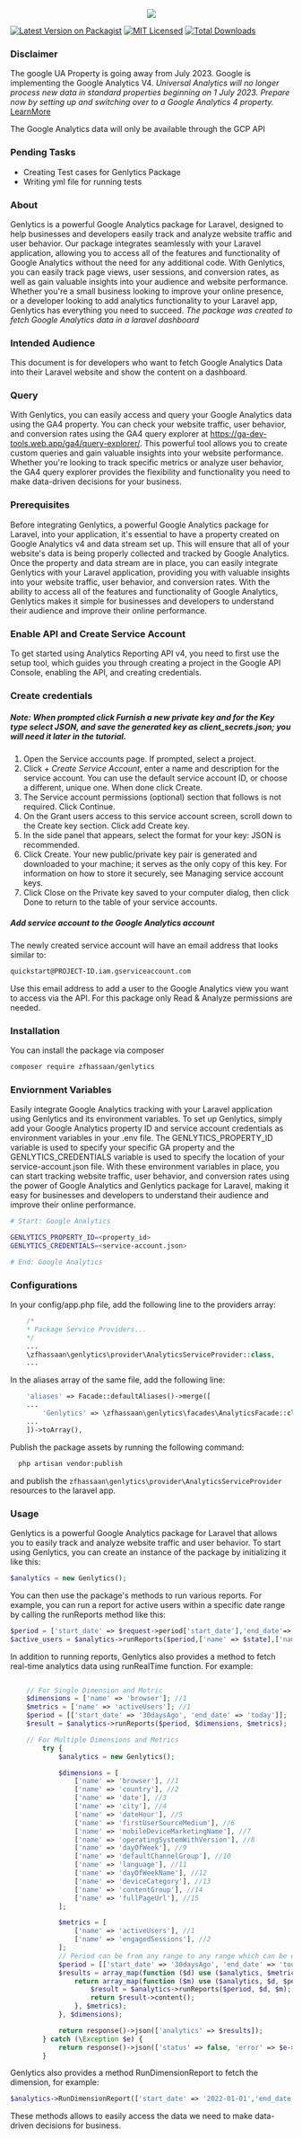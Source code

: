 <!--suppress ALL -->
<p align="center">
    <img align="center" class="img-fluid" src="banner.jpeg"/>
  <!-- <h3 align="center">Payfast</h3> -->
</p>

[![Latest Version on Packagist](https://img.shields.io/packagist/v/zfhassaan/genlytics.svg?style=flat-square)](https://packagist.org/packages/zfhassaan/genlytics)
[![MIT Licensed](https://img.shields.io/badge/license-MIT-brightgreen.svg?style=flat-square)](LICENSE)
[![Total Downloads](https://img.shields.io/packagist/dt/zfhassaan/genlytics.svg?style=flat-square)](https://packagist.org/packages/zfhassaan/genlytics)


### Disclaimer 
The google UA Property is going away from July 2023. Google is implementing the Google Analytics V4. 
_Universal Analytics will no longer process new data in standard properties beginning on 1 July 2023. 
Prepare now by setting up and switching over to a Google Analytics 4 property._
[LearnMore](https://support.google.com/analytics/answer/11583528?hl=en-GB&authuser=0)

The Google Analytics data will only be available through the GCP API 

### Pending Tasks
- Creating Test cases for Genlytics Package 
- Writing yml file for running tests

### About

Genlytics is a powerful Google Analytics package for Laravel, designed to help businesses and developers easily track and analyze website traffic and user behavior. Our package integrates seamlessly with your Laravel application, allowing you to access all of the features and functionality of Google Analytics without the need for any additional code. With Genlytics, you can easily track page views, user sessions, and conversion rates, as well as gain valuable insights into your audience and website performance. Whether you're a small business looking to improve your online presence, or a developer looking to add analytics functionality to your Laravel app, Genlytics has everything you need to succeed. _The package was created to fetch Google Analytics data in a laravel dashboard_

### Intended Audience
This document is for developers who want to fetch Google Analytics Data into their Laravel website and
show the content on a dashboard.

### Query 
With Genlytics, you can easily access and query your Google Analytics data using the GA4 property. 
You can check your website traffic, user behavior, and conversion rates using the GA4 query explorer 
at https://ga-dev-tools.web.app/ga4/query-explorer/. This powerful tool allows you to create custom 
queries and gain valuable insights into your website performance. Whether you're looking to track 
specific metrics or analyze user behavior, the GA4 query explorer provides the flexibility and functionality
you need to make data-driven decisions for your business.

### Prerequisites
Before integrating Genlytics, a powerful Google Analytics package for Laravel, into your application, it's essential to have a property created on Google Analytics v4 and data stream set up. This will ensure that all of your website's data is being properly collected and tracked by Google Analytics. Once the property and data stream are in place, you can easily integrate Genlytics with your Laravel application, providing you with valuable insights into your website traffic, user behavior, and conversion rates. With the ability to access all of the features and functionality of Google Analytics, Genlytics makes it simple for businesses and developers to understand their audience and improve their online performance.

### Enable API and Create Service Account

To get started using Analytics Reporting API v4, you need to first use the setup tool, which guides you through creating a project in the Google API Console, enabling the API, and creating credentials.

### Create credentials
##### Note: When prompted click Furnish a new private key and for the Key type select JSON, and save the generated key as client_secrets.json; you will need it later in the tutorial.

1. Open the Service accounts page. If prompted, select a project.
2. Click _+ Create Service Account_, enter a name and description for the service account. You can use the default service account ID, or choose a different, unique one. When done click Create.
3. The Service account permissions (optional) section that follows is not required. Click Continue.
4. On the Grant users access to this service account screen, scroll down to the Create key section. Click add Create key.
5. In the side panel that appears, select the format for your key: JSON is recommended.
6. Click Create. Your new public/private key pair is generated and downloaded to your machine; it serves as the only copy of this key. For information on how to store it securely, see Managing service account keys.
7. Click Close on the Private key saved to your computer dialog, then click Done to return to the table of your service accounts.

##### Add service account to the Google Analytics account
The newly created service account will have an email address that looks similar to:
```bash
quickstart@PROJECT-ID.iam.gserviceaccount.com
```
Use this email address to add a user to the Google Analytics view you want to access via the API. For this package only Read & Analyze permissions are needed.


### Installation
You can install the package via composer
```bash
composer require zfhassaan/genlytics
```

### Enviornment Variables
Easily integrate Google Analytics tracking with your Laravel application using Genlytics and its environment variables. To set up Genlytics, simply add your Google Analytics property ID and service account credentials as environment variables in your .env file. The GENLYTICS_PROPERTY_ID variable is used to specify your specific GA property and the GENLYTICS_CREDENTIALS variable is used to specify the location of your service-account.json file. With these environment variables in place, you can start tracking website traffic, user behavior, and conversion rates using the power of Google Analytics and Genlytics package for Laravel, making it easy for businesses and developers to understand their audience and improve their online performance.

```bash
# Start: Google Analytics

GENLYTICS_PROPERTY_ID=<property_id>
GENLYTICS_CREDENTIALS=<service-account.json>

# End: Google Analytics
```

### Configurations
In your config/app.php file, add the following line to the providers array:

```php
    /*
    * Package Service Providers...
    */
    ...
    \zfhassaan\genlytics\provider\AnalyticsServiceProvider::class,
    ...
```

In the aliases array of the same file, add the following line:

```php
    'aliases' => Facade::defaultAliases()->merge([
    ...
        'Genlytics' => \zfhassaan\genlytics\facades\AnalyticsFacade::class,
    ...
    ])->toArray(),
```

Publish the package assets by running the following command:

```bash
  php artisan vendor:publish 
```

and publish the `zfhassaan\genlytics\provider\AnalyticsServiceProvider` resources to the laravel app. 

### Usage
Genlytics is a powerful Google Analytics package for Laravel that allows you to easily track and analyze website traffic and user behavior. To start using Genlytics, you can create an instance of the package by initializing it like this:

```php 
$analytics = new Genlytics();
```
You can then use the package's methods to run various reports. For example, you can run a report for active users within a specific date range by calling the runReports method like this:

```php
$period = ['start_date' => $request->period['start_date'],'end_date'=> $request->period['end_date']];
$active_users = $analytics->runReports($period,['name' => $state],['name' => 'activeUsers'] );
```

In addition to running reports, Genlytics also provides a method to fetch real-time analytics data using runRealTime function. For example:

```php

    // For Single Dimension and Metric
    $dimensions = ['name' => 'browser']; //1
    $metrics = ['name' => 'activeUsers']; //1
    $period = [['start_date' => '30daysAgo', 'end_date' => 'today']];
    $result = $analytics->runReports($period, $dimensions, $metrics);

    // For Multiple Dimensions and Metrics
        try {
            $analytics = new Genlytics();

            $dimensions = [
                ['name' => 'browser'], //1
                ['name' => 'country'], //2
                ['name' => 'date'], //3
                ['name' => 'city'], //4
                ['name' => 'dateHour'], //5
                ['name' => 'firstUserSourceMedium'], //6
                ['name' => 'mobileDeviceMarketingName'], //7
                ['name' => 'operatingSystemWithVersion'], //8
                ['name' => 'dayOfWeek'], //9
                ['name' => 'defaultChannelGroup'], //10
                ['name' => 'language'], //11
                ['name' => 'dayOfWeekName'], //12
                ['name' => 'deviceCategory'], //13
                ['name' => 'contentGroup'], //14
                ['name' => 'fullPageUrl'], //15
            ];

            $metrics = [
                ['name' => 'activeUsers'], //1
                ['name' => 'engagedSessions'], //2
            ];
            // Period can be from any range to any range which can be checked from the GA Query Builder
            $period = [['start_date' => '30daysAgo', 'end_date' => 'today']];
            $results = array_map(function ($d) use ($analytics, $metrics, $period) {
                return array_map(function ($m) use ($analytics, $d, $period) {
                    $result = $analytics->runReports($period, $d, $m);
                    return $result->content();
                }, $metrics);
            }, $dimensions);

            return response()->json(['analytics' => $results]);
        } catch (\Exception $e) {
            return response()->json(['status' => false, 'error' => $e->getMessage()], 400);
        }
```
Genlytics also provides a method RunDimensionReport to fetch the dimension, for example:

```php 
$analytics->RunDimensionReport(['start_date' => '2022-01-01','end_date' => '2022-01-31'],'browser');
```
These methods allows to easily access the data we need to make data-driven decisions for business.
